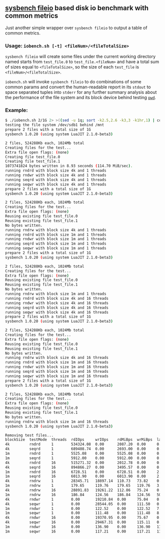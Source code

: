 ## [sysbench fileio](https://github.com/akopytov/sysbench) based disk io benchmark with common metrics
Just another simple wrapper over `sysbench fileio` to output a table of common metrics.

### Usage: `iobench.sh [-t] <fileNum>/<fileTotalSize>`
`sysbench fileio` will create some files under the current working directory named starts from `test_file.0` to `test_file.<fileNum>` and have a total sum of sizes equal to `<fileTotalSize>`, so the size of each `test_file` is `<fileNum>/<fileTotalSize>`.

`iobench.sh` will invoke `sysbench fileio` to do combinations of some common params and convert the human-readable report in its `stdout` to space separated tuples into `stderr` for any further summary analysis about the performance of the file system and its block device behind testing [`pwd`](https://en.wikipedia.org/wiki/Pwd).

### Example:
```bash
$ ./iobench.sh 2/1G 2> >((sed -u 1q; sort -k2.5,2.6 -k3,3 -k1hr,1) | column -t)
testing the file system /dev/sdb1 behind /mnt
prepare 2 files with a total size of 1G
sysbench 1.0.20 (using system LuaJIT 2.1.0-beta3)

2 files, 524288Kb each, 1024Mb total
Creating files for the test...
Extra file open flags: (none)
Creating file test_file.0
Creating file test_file.1
1073741824 bytes written in 8.93 seconds (114.70 MiB/sec).
running rndrd with block size 4k and 1 threads
running rndwr with block size 4k and 1 threads
running seqrd with block size 4k and 1 threads
running seqwr with block size 4k and 1 threads
prepare 2 files with a total size of 1G
sysbench 1.0.20 (using system LuaJIT 2.1.0-beta3)

2 files, 524288Kb each, 1024Mb total
Creating files for the test...
Extra file open flags: (none)
Reusing existing file test_file.0
Reusing existing file test_file.1
No bytes written.
running rndrw with block size 4k and 1 threads
running rndrd with block size 1m and 1 threads
running rndwr with block size 1m and 1 threads
running seqrd with block size 1m and 1 threads
running seqwr with block size 1m and 1 threads
prepare 2 files with a total size of 1G
sysbench 1.0.20 (using system LuaJIT 2.1.0-beta3)

2 files, 524288Kb each, 1024Mb total
Creating files for the test...
Extra file open flags: (none)
Reusing existing file test_file.0
Reusing existing file test_file.1
No bytes written.
running rndrw with block size 1m and 1 threads
running rndrd with block size 4k and 16 threads
running rndwr with block size 4k and 16 threads
running seqrd with block size 4k and 16 threads
running seqwr with block size 4k and 16 threads
prepare 2 files with a total size of 1G
sysbench 1.0.20 (using system LuaJIT 2.1.0-beta3)

2 files, 524288Kb each, 1024Mb total
Creating files for the test...
Extra file open flags: (none)
Reusing existing file test_file.0
Reusing existing file test_file.1
No bytes written.
running rndrw with block size 4k and 16 threads
running rndrd with block size 1m and 16 threads
running rndwr with block size 1m and 16 threads
running seqrd with block size 1m and 16 threads
running seqwr with block size 1m and 16 threads
prepare 2 files with a total size of 1G
sysbench 1.0.20 (using system LuaJIT 2.1.0-beta3)

2 files, 524288Kb each, 1024Mb total
Creating files for the test...
Extra file open flags: (none)
Reusing existing file test_file.0
Reusing existing file test_file.1
No bytes written.
running rndrw with block size 1m and 16 threads
sysbench 1.0.20 (using system LuaJIT 2.1.0-beta3)

Removing test files...
blockSize  testMode  threads  rdIOps     wrIOps    rdMiBps  wrMiBps  latMsAvg  latMs95th
4k         rndrd     1        534324.08  0.00      2087.20  0.00     0.00      0.00
4k         seqrd     1        689408.74  0.00      2693.00  0.00     0.00      0.00
1m         rndrd     1        5525.08    0.00      5525.08  0.00     0.18      0.22
1m         seqrd     1        5912.00    0.00      5912.00  0.00     0.17      0.20
4k         rndrd     16       515271.32  0.00      2012.78  0.00     0.03      0.00
4k         seqrd     16       894866.27  0.00      3495.57  0.00     0.02      0.00
1m         rndrd     16       6728.51    0.00      6728.51  0.00     2.36      23.95
1m         seqrd     16       6013.90    0.00      6013.90  0.00     2.65      24.38
4k         rndrw     1        28345.71   18897.14  110.73   73.82    0.02      0.01
1m         rndrw     1        179.65     119.76    179.65   119.76   3.27      0.38
4k         rndrw     16       28891.83   19261.22  112.86   75.24    0.33      0.01
1m         rndrw     16       186.84     124.56    186.84   124.56   50.31     20.74
4k         rndwr     1        0.00       19210.84  0.00     75.04    0.05      0.00
4k         seqwr     1        0.00       28544.05  0.00     111.50   0.03      0.01
1m         rndwr     1        0.00       122.52    0.00     122.52   7.71      0.44
1m         seqwr     1        0.00       111.48    0.00     111.48   8.80      0.94
4k         rndwr     16       0.00       19370.95  0.00     75.67    0.81      0.01
4k         seqwr     16       0.00       29467.31  0.00     115.11   0.53      0.02
1m         rndwr     16       0.00       136.90    0.00     136.90   110.97    71.83
1m         seqwr     16       0.00       117.21    0.00     117.21   113.98    383.33
```

